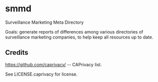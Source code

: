 # smmd
Surveillance Marketing Meta Directory

Goals: generate reports of differences among various
directories of surveillance marketing companies,
to help keep all resources up to date.


## Credits

https://github.com/caprivacy/ -- CAPrivacy list.

See LICENSE.caprivacy for license.
